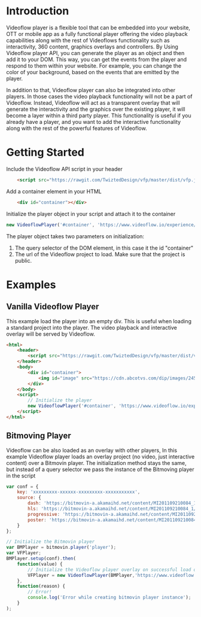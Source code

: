 # Introduction
Videoflow player is a flexible tool that can be embedded into your website, OTT or mobile app as a fully functional player offering the video playback capabilities
along with the rest of Videoflows functionality such as interactivity, 360 content, graphics overlays and controllers. By Using Videoflow player API, you can generate the player as an object
and then add it to your DOM. This way, you can get the events from the player and respond to them within your website. For example, you can change the color of your background, based on the events that are
emitted by the player.

In addition to that, Videoflow player can also be integrated into other players. In those cases the video playback functionality will not be a part of Videoflow. Instead, Videoflow will act as a transparent overlay that will
generate the interactivity and the graphics over the existing player, it will become a layer within a third party player. This functionality is useful if you already have a player, and you want to add the interactive functionality along with the rest of the powerful features of Videoflow.

# Getting Started
Include the Videoflow API script in your header
```html
    <script src="https://rawgit.com/TwiztedDesign/vfp/master/dist/vfp.js"></script>
```
Add a container element in your HTML
```html
    <div id="container"></div>
```
Initialize the player object in your script and attach it to the container
```javascript
new VideoflowPlayer('#container', 'https://www.videoflow.io/experience/Byvf_oxyVz7');
```
The player object takes two parameters on initialization:
1. The query selector of the DOM element, in this case it the id "container"
2. The url of the Videoflow project to load. Make sure that the project is public.

# Examples
## Vanilla Videoflow Player
This example load the player into an empty div. This is useful when loading a standard project into the player. The video playback and interactive overlay will be served by Videoflow.
```html
<html>
    <header>
        <script src="https://rawgit.com/TwiztedDesign/vfp/master/dist/vfp.js"></script>
    </header>
    <body>
        <div id="container">
            <img id="image" src="https://cdn.abcotvs.com/dip/images/2452137_092417-wtvd-shutterstock-nascar-generic-img.jpg?w=1280&r=16:9" style="width: 960px">
        </div>
    </body>
    <script>
        // Initialize the player
        new VideoflowPlayer('#container', 'https://www.videoflow.io/experience/xxx-xxxx-xxx');
    </script>
</html>
```


## Bitmoving Player
Videoflow can be also loaded as an overlay with other players, In this example Videoflow player loads an overlay project (no video, just interactive content) over a Bitmovin player. The initialization
method stays the same, but instead of a query selector we pass the instance of the Bitmoving player in the script

```javascript
var conf = {
    key: 'xxxxxxxxx-xxxxxx-xxxxxxxxx-xxxxxxxxxxx',
    source: {
        dash: 'https://bitmovin-a.akamaihd.net/content/MI201109210084_1/mpds/f08e80da-bf1d-4e3d-8899-f0f6155f6efa.mpd',
        hls: 'https://bitmovin-a.akamaihd.net/content/MI201109210084_1/m3u8s/f08e80da-bf1d-4e3d-8899-f0f6155f6efa.m3u8',
        progressive: 'https://bitmovin-a.akamaihd.net/content/MI201109210084_1/MI201109210084_mpeg-4_hd_high_1080p25_10mbits.mp4',
        poster: 'https://bitmovin-a.akamaihd.net/content/MI201109210084_1/poster.jpg'
    }
};

// Initialize the Bitmovin player
var BMPlayer = bitmovin.player('player');
var VFPlayer;
BMPlayer.setup(conf).then(
    function(value) {
        // Initialize the Videoflow player overlay on successful load of the Bitmovin player
        VFPlayer = new VideoflowPlayer(BMPlayer,'https://www.videoflow.io/experience/xxx-xxxx-xxx' );
    },
    function(reason) {
        // Error!
        console.log('Error while creating bitmovin player instance');
    }
);
```
<!---<div class="vf-example-container hd">
    <iframe src="https://rawgit.com/TwiztedDesign/vfp/master/examples/basic/index.html"></iframe>
</div>
In the above example the overlay is interactive. Clicking the lower third will make it animate out and animate back in after 3 seconds.
The rest of the player controls a also available.-->
